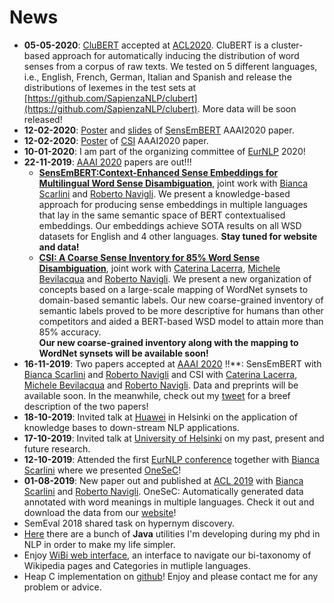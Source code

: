 # News
- **05-05-2020**: [CluBERT](https://github.com/SapienzaNLP/clubert) accepted at [ACL2020](https://acl2020.org/). CluBERT is a 
cluster-based approach for automatically inducing the distribution of word senses from a corpus of raw texts.
We tested on 5 different languages, i.e., English, French, German, Italian and Spanish and release the distributions
of lexemes in the test sets at [https://github.com/SapienzaNLP/clubert](https://github.com/SapienzaNLP/clubert). 
More data will be soon released!
- **12-02-2020**: [Poster](papers/SensEmBERT_aaai2020_poster.pdf) and [slides](papers/SensEmBERT_aaai2020_slides.pdf) of [SensEmBERT](papers/scarlini_etal_aaai2020.pdf) AAAI2020 paper.
- **12-02-2020**: [Poster](papers/csi_aaai2020_poster.pdf) of [CSI](papers/lacerra_etal_aaai2020.pdf) AAAI2020 paper.
- **10-01-2020**: I am part of the organizing committee of [EurNLP](https://www.eurnlp.org/) 2020!
- **22-11-2019**: [AAAI 2020](https://aaai.org/Conferences/AAAI-20/) papers are out!!!
  - [**SensEmBERT:Context-Enhanced Sense Embeddings for Multilingual Word Sense Disambiguation**](papers/scarlini_etal_aaai2020.pdf), joint work with [Bianca Scarlini](https://twitter.com/biancascarlini)
  and [Roberto Navigli](wwwusers.di.uniroma1.it/~navigli). We present a knowledge-based approach for producing sense embeddings in multiple languages that lay in the same semantic space of BERT contextualised embeddings.
  Our embeddings achieve SOTA results on all WSD datasets for English and 4 other languages. **Stay tuned for website and data!**
  - [**CSI: A Coarse Sense Inventory for 85% Word Sense Disambiguation**](papers/lacerra_etal_aaai2020.pdf), joint work with [Caterina Lacerra](https://twitter.com/CaterinaLac), 
  [Michele Bevilacqua](https://twitter.com/MicheleBevila20) and [Roberto Navigli](wwwusers.di.uniroma1.it/~navigli). 
  We present a new organization of concepts based on a large-scale mapping of WordNet synsets to domain-based semantic labels. Our new coarse-grained 
  inventory of semantic labels proved to be more descriptive for humans than other competitors and aided a BERT-based WSD model to attain more than 85% accuracy.  
  **Our new coarse-grained inventory along with the mapping to WordNet synsets will be available soon!**
- **16-11-2019**: Two papers accepted at [AAAI 2020](https://aaai.org/Conferences/AAAI-20/) !!**: SensEmBERT with [Bianca Scarlini](https://twitter.com/biancascarlini)
and [Roberto Navigli](wwwusers.di.uniroma1.it/~navigli) and CSI with [Caterina Lacerra](https://twitter.com/CaterinaLac), [Michele Bevilacqua](https://twitter.com/MicheleBevila20) 
and [Roberto Navigli](wwwusers.di.uniroma1.it/~navigli). Data and preprints will be available soon. In the meanwhile, check out my [tweet](https://twitter.com/pasini_t/status/1193692057795203072) for a breef description
of the two papers!  
- **18-10-2019**: Invited talk at [Huawei](https://www.huawei.com/en/about-huawei/corporate-information/research-development) in Helsinki on the application of knowledge bases to down-stream NLP applications.
- **17-10-2019**: Invited talk at [University of Helsinki](https://www.helsinki.fi/en) on my past, present and future research.
- **12-10-2019**: Attended the first [EurNLP conference](https://www.eurnlp.org/) together with [Bianca Scarlini](https://twitter.com/biancascarlini) where we presented [OneSeC](http://trainomatic.org/onesec)!
- **01-08-2019**: New paper out and published at [ACL 2019](http://www.acl2019.org/EN/index.xhtml) with [Bianca Scarlini](https://twitter.com/biancascarlini) and [Roberto Navigli](wwwusers.di.uniroma1.it/~navigli). OneSeC: Automatically generated data annotated with word meanings in multiple languages. Check it out and download the data from our [website](http://www.trainomatic.org/onesec)!
- SemEval 2018 shared task on hypernym discovery.
- [Here](https://gitlab.com/p-tommaso/LCLUtilities/tree/master) there are a bunch of **Java** utilities I'm developing during my phd in NLP in order to make my life simpler.
- Enjoy [WiBi web interface](http://www.wibitaxonomy.org/), an interface to navigate our bi-taxonomy of Wikipedia pages and Categories in mutliple languages.
- Heap C implementation on [github](https://github.com/pasinit/CHeap)! Enjoy and please contact me for any problem or advice.